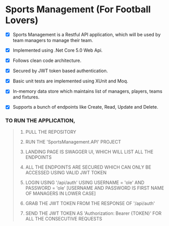# Sports Management (For Football Lovers)

- [x] Sports Management is a Restful API application, which will be used by team managers to manage their team.

- [x] Implemented using .Net Core 5.0 Web Api.

- [x] Follows clean code architecture. 

- [x] Secured by JWT token based authentication.
  
- [x] Basic unit tests are implemented using XUnit and Moq.

- [x] In-memory data store which maintains list of managers, players, teams and fixtures.

- [x] Supports a bunch of endpoints like Create, Read, Update and Delete.

### TO RUN THE APPLICATION, 

>1. PULL THE REPOSITORY
>
>2. RUN THE 'SportsManagement.API' PROJECT
>
>3. LANDING PAGE IS SWAGGER UI, WHICH WILL LIST ALL THE ENDPOINTS
>
>4. ALL THE ENDPOINTS ARE SECURED WHICH CAN ONLY BE ACCESSED USING VALID JWT TOKEN
>
>5. LOGIN USING '/api/auth' USING USERNAME = 'ole' AND PASSWORD = 'ole' [USERNAME AND PASSWORD IS FIRST NAME OF MANAGERS IN LOWER CASE]
>
>6. GRAB THE JWT TOKEN FROM THE RESPONSE OF '/api/auth'
>
>7. SEND THE JWT TOKEN AS 'Authorization: Bearer {TOKEN}' FOR ALL THE CONSECUTIVE REQUESTS
